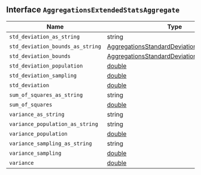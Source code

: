 ## Interface `AggregationsExtendedStatsAggregate`

| Name | Type | Description |
| - | - | - |
| `std_deviation_as_string` | string | &nbsp; |
| `std_deviation_bounds_as_string` | [AggregationsStandardDeviationBoundsAsString](./AggregationsStandardDeviationBoundsAsString.md) | &nbsp; |
| `std_deviation_bounds` | [AggregationsStandardDeviationBounds](./AggregationsStandardDeviationBounds.md) | &nbsp; |
| `std_deviation_population` | [double](./double.md) | null | &nbsp; |
| `std_deviation_sampling` | [double](./double.md) | null | &nbsp; |
| `std_deviation` | [double](./double.md) | null | &nbsp; |
| `sum_of_squares_as_string` | string | &nbsp; |
| `sum_of_squares` | [double](./double.md) | null | &nbsp; |
| `variance_as_string` | string | &nbsp; |
| `variance_population_as_string` | string | &nbsp; |
| `variance_population` | [double](./double.md) | null | &nbsp; |
| `variance_sampling_as_string` | string | &nbsp; |
| `variance_sampling` | [double](./double.md) | null | &nbsp; |
| `variance` | [double](./double.md) | null | &nbsp; |

